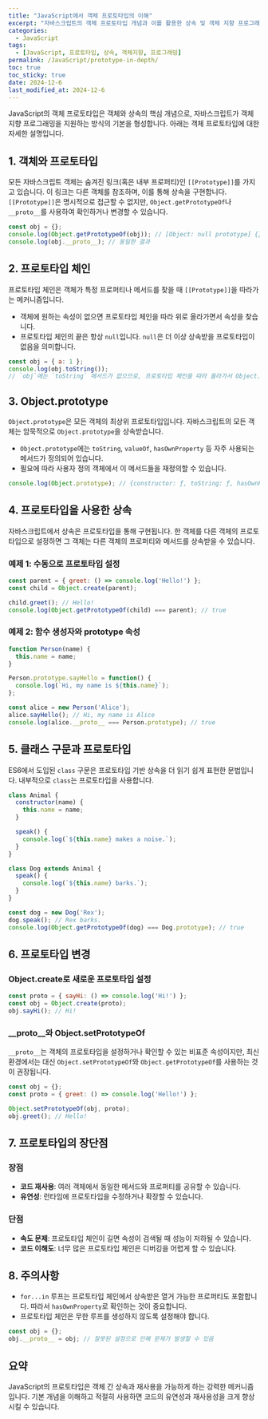 ```yaml
---
title: "JavaScript에서 객체 프로토타입의 이해"
excerpt: "자바스크립트의 객체 프로토타입 개념과 이를 활용한 상속 및 객체 지향 프로그래밍 방법을 자세히 알아봅니다."
categories:
  - JavaScript
tags:
  - [JavaScript, 프로토타입, 상속, 객체지향, 프로그래밍]
permalink: /JavaScript/prototype-in-depth/
toc: true
toc_sticky: true
date: 2024-12-6
last_modified_at: 2024-12-6
---
```


JavaScript의 객체 프로토타입은 객체와 상속의 핵심 개념으로, 자바스크립트가 객체 지향 프로그래밍을 지원하는 방식의 기본을 형성합니다. 아래는 객체 프로토타입에 대한 자세한 설명입니다.

## 1. 객체와 프로토타입

모든 자바스크립트 객체는 숨겨진 링크(혹은 내부 프로퍼티)인 `[[Prototype]]`를 가지고 있습니다. 이 링크는 다른 객체를 참조하며, 이를 통해 상속을 구현합니다. `[[Prototype]]`은 명시적으로 접근할 수 없지만, `Object.getPrototypeOf`나 `__proto__`를 사용하여 확인하거나 변경할 수 있습니다.

```js
const obj = {};
console.log(Object.getPrototypeOf(obj)); // [Object: null prototype] {}
console.log(obj.__proto__); // 동일한 결과
```

## 2. 프로토타입 체인

프로토타입 체인은 객체가 특정 프로퍼티나 메서드를 찾을 때 `[[Prototype]]`을 따라가는 메커니즘입니다.

- 객체에 원하는 속성이 없으면 프로토타입 체인을 따라 위로 올라가면서 속성을 찾습니다.
- 프로토타입 체인의 끝은 항상 `null`입니다. `null`은 더 이상 상속받을 프로토타입이 없음을 의미합니다.

```js
const obj = { a: 1 };
console.log(obj.toString()); 
// `obj`에는 `toString` 메서드가 없으므로, 프로토타입 체인을 따라 올라가서 Object.prototype의 toString을 호출합니다.
```

## 3. Object.prototype

`Object.prototype`은 모든 객체의 최상위 프로토타입입니다. 자바스크립트의 모든 객체는 암묵적으로 `Object.prototype`을 상속받습니다.

- `Object.prototype`에는 `toString`, `valueOf`, `hasOwnProperty` 등 자주 사용되는 메서드가 정의되어 있습니다.
- 필요에 따라 사용자 정의 객체에서 이 메서드들을 재정의할 수 있습니다.

```js
console.log(Object.prototype); // {constructor: ƒ, toString: ƒ, hasOwnProperty: ƒ, ...}
```

## 4. 프로토타입을 사용한 상속

자바스크립트에서 상속은 프로토타입을 통해 구현됩니다. 한 객체를 다른 객체의 프로토타입으로 설정하면 그 객체는 다른 객체의 프로퍼티와 메서드를 상속받을 수 있습니다.

### 예제 1: 수동으로 프로토타입 설정

```js
const parent = { greet: () => console.log('Hello!') };
const child = Object.create(parent);

child.greet(); // Hello! 
console.log(Object.getPrototypeOf(child) === parent); // true
```

### 예제 2: 함수 생성자와 prototype 속성

```js
function Person(name) {
  this.name = name;
}

Person.prototype.sayHello = function() {
  console.log(`Hi, my name is ${this.name}`);
};

const alice = new Person('Alice');
alice.sayHello(); // Hi, my name is Alice
console.log(alice.__proto__ === Person.prototype); // true
```

## 5. 클래스 구문과 프로토타입

ES6에서 도입된 `class` 구문은 프로토타입 기반 상속을 더 읽기 쉽게 표현한 문법입니다. 내부적으로 `class`는 프로토타입을 사용합니다.

```js
class Animal {
  constructor(name) {
    this.name = name;
  }

  speak() {
    console.log(`${this.name} makes a noise.`);
  }
}

class Dog extends Animal {
  speak() {
    console.log(`${this.name} barks.`);
  }
}

const dog = new Dog('Rex');
dog.speak(); // Rex barks.
console.log(Object.getPrototypeOf(dog) === Dog.prototype); // true
```

## 6. 프로토타입 변경

### Object.create로 새로운 프로토타입 설정

```js
const proto = { sayHi: () => console.log('Hi!') };
const obj = Object.create(proto);
obj.sayHi(); // Hi!
```

### __proto__와 Object.setPrototypeOf

`__proto__`는 객체의 프로토타입을 설정하거나 확인할 수 있는 비표준 속성이지만, 최신 환경에서는 대신 `Object.setPrototypeOf`와 `Object.getPrototypeOf`를 사용하는 것이 권장됩니다.

```js
const obj = {};
const proto = { greet: () => console.log('Hello!') };

Object.setPrototypeOf(obj, proto);
obj.greet(); // Hello!
```

## 7. 프로토타입의 장단점

### 장점

- **코드 재사용**: 여러 객체에서 동일한 메서드와 프로퍼티를 공유할 수 있습니다.
- **유연성**: 런타임에 프로토타입을 수정하거나 확장할 수 있습니다.

### 단점

- **속도 문제**: 프로토타입 체인이 길면 속성이 검색될 때 성능이 저하될 수 있습니다.
- **코드 이해도**: 너무 많은 프로토타입 체인은 디버깅을 어렵게 할 수 있습니다.

## 8. 주의사항

- `for...in` 루프는 프로토타입 체인에서 상속받은 열거 가능한 프로퍼티도 포함합니다. 따라서 `hasOwnProperty`로 확인하는 것이 중요합니다.
- 프로토타입 체인은 무한 루프를 생성하지 않도록 설정해야 합니다.

```js
const obj = {};
obj.__proto__ = obj; // 잘못된 설정으로 인해 문제가 발생할 수 있음
```

## 요약

JavaScript의 프로토타입은 객체 간 상속과 재사용을 가능하게 하는 강력한 메커니즘입니다. 기본 개념을 이해하고 적절히 사용하면 코드의 유연성과 재사용성을 크게 향상시킬 수 있습니다.
